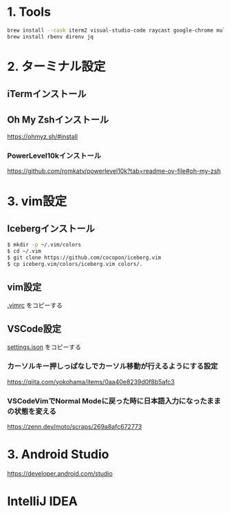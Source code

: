 # 1. Tools

``` zsh
brew install --cask iterm2 visual-studio-code raycast google-chrome multipass appcleaner fork notion notion-calendar
brew install rbenv direnv jq
```

# 2. ターミナル設定

## iTermインストール

## Oh My Zshインストール
https://ohmyz.sh/#install

### PowerLevel10kインストール
https://github.com/romkatv/powerlevel10k?tab=readme-ov-file#oh-my-zsh

# 3. vim設定
## Icebergインストール

``` zsh
$ mkdir -p ~/.vim/colors
$ cd ~/.vim
$ git clone https://github.com/cocopon/iceberg.vim
$ cp iceberg.vim/colors/iceberg.vim colors/.
```

## vim設定
[.vimrc](./.vimrc) をコピーする


## VSCode設定
[settings.json](./settings.json) をコピーする

### カーソルキー押しっぱなしでカーソル移動が行えるようにする設定
https://qiita.com/yokohama/items/0aa40e8239d0f8b5afc3

### VSCodeVimでNormal Modeに戻った時に日本語入力になったままの状態を変える
https://zenn.dev/moto/scraps/269a8afc672773

# 3. Android Studio
https://developer.android.com/studio

# IntelliJ IDEA
